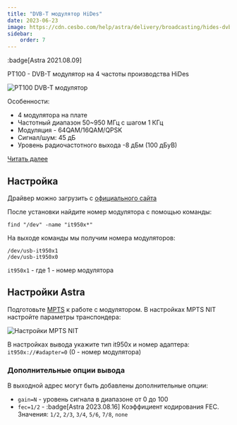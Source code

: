 ```yaml
---
title: "DVB-T модулятор HiDes"
date: 2023-06-23
image: https://cdn.cesbo.com/help/astra/delivery/broadcasting/hides-dvb-t-modulator/pt100.jpeg
sidebar:
    order: 7
---
```


:badge[Astra 2021.08.09]

PT100 - DVB-T модулятор на 4 частоты производства HiDes

![PT100 DVB-T модулятор](https://cdn.cesbo.com/help/astra/delivery/broadcasting/hides-dvb-t-modulator/pt100.jpeg)

Особенности:

- 4 модулятора на плате
- Частотный диапазон 50~950 МГц с шагом 1 КГц
- Модуляция - 64QAM/16QAM/QPSK
- Сигнал/шум: 45 дБ
- Уровень радиочастотного выхода -8 дБм (100 дБуВ)

[Читать далее](http://www.hides.com.tw/product_pt100_eng.html)

## Настройка[](https://help.cesbo.com/astra/delivery/hardware/hides-dvb-t-modulator#setup)

Драйвер можно загрузить с [официального сайта](http://www.hides.com.tw/downloads_eng.html)

После установки найдите номер модулятора с помощью команды:

```
find "/dev" -name "it950x*"
```

На выходе команды мы получим номера модуляторов:

```
/dev/usb-it950x1
/dev/usb-it950x0
```

`it950x1` - где 1 - номер модулятора

## Настройки Astra[](https://help.cesbo.com/astra/delivery/hardware/hides-dvb-t-modulator#astra-settings)

Подготовьте [MPTS](https://help.cesbo.com/astra/delivery/broadcasting/mpts-settings) к работе с модулятором. В настройках MPTS NIT настройте параметры транспондера:

![Настройки MPTS NIT](https://cdn.cesbo.com/help/astra/delivery/broadcasting/hides-dvb-t-modulator/mpts-nit.png)

В настройках вывода укажите тип it950x и номер адаптера: `it950x://#adapter=0` (0 - номер модулятора)

### Дополнительные опции вывода

В выходной адрес могут быть добавлены дополнительные опции:

- `gain=N` - уровень сигнала в диапазоне от 0 до 100
- `fec=1/2` - :badge[Astra 2023.08.16] Коэффициент кодирования FEC. Значения: `1/2`, `2/3`, `3/4`, `5/6`, `7/8`, `none`
